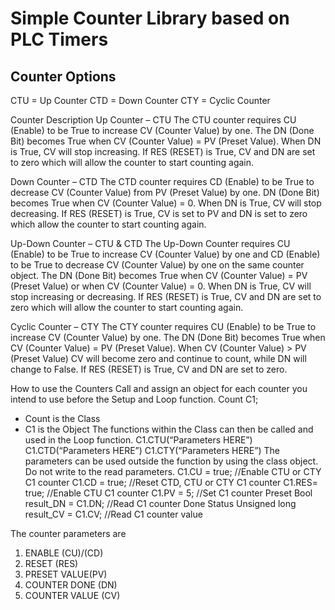 # Simple Counter Library based on PLC Timers

## Counter Options
CTU = Up Counter
CTD = Down Counter
CTY = Cyclic Counter

Counter Description
Up Counter – CTU
The CTU counter requires CU (Enable) to be True to increase CV (Counter Value) by one. The DN (Done Bit) becomes True when CV (Counter Value) = PV (Preset Value). When DN is True, CV will stop increasing. If RES (RESET) is True, CV and DN are set to zero which will allow the counter to start counting again.

Down Counter – CTD
The CTD counter requires CD (Enable) to be True to decrease CV (Counter Value) from PV (Preset Value) by one. DN (Done Bit) becomes True when CV (Counter Value) = 0. When DN is True, CV will stop decreasing. If RES (RESET) is True, CV is set to PV and DN is set to zero which allow the counter to start counting again.

Up-Down Counter – CTU & CTD
The Up-Down Counter requires CU (Enable) to be True to increase CV (Counter Value) by one and CD (Enable) to be True to decrease CV (Counter Value) by one on the same counter object. The DN (Done Bit) becomes True when CV (Counter Value) = PV (Preset Value) or when CV (Counter Value) = 0. When DN is True, CV will stop increasing or decreasing. If RES (RESET) is True, CV and DN are set to zero which will allow the counter to start counting again.

Cyclic Counter – CTY
The CTY counter requires CU (Enable) to be True to increase CV (Counter Value) by one. The DN (Done Bit) becomes True when CV (Counter Value) = PV (Preset Value). When CV (Counter Value) > PV (Preset Value) CV will become zero and continue to count, while DN will change to False. If RES (RESET) is True, CV and DN are set to zero.

How to use the Counters
Call and assign an object for each counter you intend to use before the Setup and Loop function.
Count C1;
-	Count is the Class
-	C1 is the Object
The functions within the Class can then be called and used in the Loop function.
	C1.CTU(“Parameters HERE”)
	C1.CTD(“Parameters HERE”)
	C1.CTY(“Parameters HERE”)
The parameters can be used outside the function by using the class object. Do not write to the read parameters.
	C1.CU = true; //Enable CTU or CTY C1 counter
	C1.CD = true; //Reset CTD, CTU or CTY C1 counter
	C1.RES= true; //Enable CTU C1 counter
	C1.PV = 5; //Set C1 counter Preset
	Bool result_DN =  C1.DN; //Read C1 counter Done Status
	Unsigned long result_CV = C1.CV; //Read C1 counter value

The counter parameters are
1.	ENABLE (CU)/(CD)
2.	RESET (RES)
3.	PRESET VALUE(PV)
4.	COUNTER DONE (DN)
5.	COUNTER VALUE (CV)
